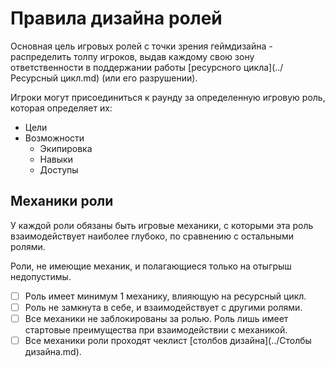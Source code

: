 # Правила дизайна ролей
Основная цель игровых ролей с точки зрения геймдизайна - распределить толпу игроков, выдав каждому свою зону ответственности в поддержании работы [ресурсного цикла](../Ресурсный цикл.md) (или его разрушении).

Игроки могут присоединиться к раунду за определенную игровую роль, которая определяет их:

- Цели
- Возможности
	- Экипировка
	- Навыки
	- Доступы

## Механики роли
У каждой роли обязаны быть игровые механики, с которыми эта роль взаимодействует наиболее глубоко, по сравнению с остальными ролями.

Роли, не имеющие механик, и полагающиеся только на отыгрыш недопустимы.

- [ ] Роль имеет минимум 1 механику, влияющую на ресурсный цикл.
- [ ] Роль не замкнута в себе, и взаимодействует с другими ролями.
- [ ] Все механики не заблокированы за ролью. Роль лишь имеет стартовые преимущества при взаимодействии с механикой.
- [ ] Все механики роли проходят чеклист [столбов дизайна](../Столбы дизайна.md).